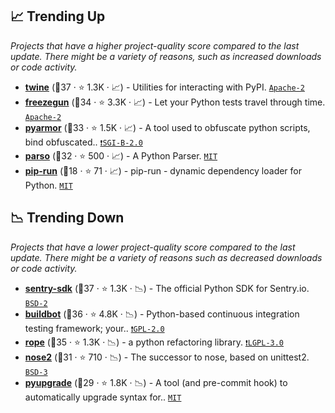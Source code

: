 ## 📈 Trending Up

_Projects that have a higher project-quality score compared to the last update. There might be a variety of reasons, such as increased downloads or code activity._

- <b><a href="https://github.com/pypa/twine">twine</a></b> (🥇37 ·  ⭐ 1.3K · 📈) - Utilities for interacting with PyPI. <code><a href="http://bit.ly/3nYMfla">Apache-2</a></code>
- <b><a href="https://github.com/spulec/freezegun">freezegun</a></b> (🥈34 ·  ⭐ 3.3K · 📈) - Let your Python tests travel through time. <code><a href="http://bit.ly/3nYMfla">Apache-2</a></code>
- <b><a href="https://github.com/dashingsoft/pyarmor">pyarmor</a></b> (🥈33 ·  ⭐ 1.5K · 📈) - A tool used to obfuscate python scripts, bind obfuscated.. <code><a href="https://tldrlegal.com/search?q=SGI-B-2.0">❗️SGI-B-2.0</a></code>
- <b><a href="https://github.com/davidhalter/parso">parso</a></b> (🥈32 ·  ⭐ 500 · 📈) - A Python Parser. <code><a href="http://bit.ly/34MBwT8">MIT</a></code>
- <b><a href="https://github.com/jaraco/pip-run">pip-run</a></b> (🥉18 ·  ⭐ 71 · 📈) - pip-run - dynamic dependency loader for Python. <code><a href="http://bit.ly/34MBwT8">MIT</a></code>

## 📉 Trending Down

_Projects that have a lower project-quality score compared to the last update. There might be a variety of reasons such as decreased downloads or code activity._

- <b><a href="https://github.com/getsentry/sentry-python">sentry-sdk</a></b> (🥇37 ·  ⭐ 1.3K · 📉) - The official Python SDK for Sentry.io. <code><a href="http://bit.ly/3rqEWVr">BSD-2</a></code>
- <b><a href="https://github.com/buildbot/buildbot">buildbot</a></b> (🥈36 ·  ⭐ 4.8K · 📉) - Python-based continuous integration testing framework; your.. <code><a href="http://bit.ly/2KucAZR">❗️GPL-2.0</a></code>
- <b><a href="https://github.com/python-rope/rope">rope</a></b> (🥇35 ·  ⭐ 1.3K · 📉) - a python refactoring library. <code><a href="http://bit.ly/37RvQcA">❗️LGPL-3.0</a></code>
- <b><a href="https://github.com/nose-devs/nose2">nose2</a></b> (🥈31 ·  ⭐ 710 · 📉) - The successor to nose, based on unittest2. <code><a href="http://bit.ly/3aKzpTv">BSD-3</a></code>
- <b><a href="https://github.com/asottile/pyupgrade">pyupgrade</a></b> (🥈29 ·  ⭐ 1.8K · 📉) - A tool (and pre-commit hook) to automatically upgrade syntax for.. <code><a href="http://bit.ly/34MBwT8">MIT</a></code>

